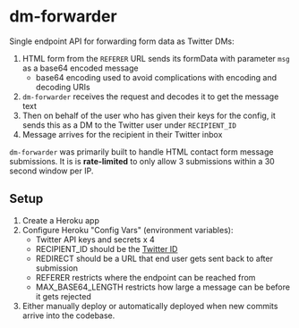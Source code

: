 # dm-forwarder

Single endpoint API for forwarding form data as Twitter DMs:
1. HTML form from the `REFERER` URL sends its formData with parameter `msg` as a base64 encoded message
    - base64 encoding used to avoid complications with encoding and decoding URIs
2. `dm-forwarder` receives the request and decodes it to get the message text
3. Then on behalf of the user who has given their keys for the config, it sends this as a DM to the Twitter 
user under `RECIPIENT_ID`
4. Message arrives for the recipient in their Twitter inbox

`dm-forwarder` was primarily built to handle HTML contact form message submissions. 
It is is **rate-limited** to only allow 3 submissions within a 30 second window per IP.

## Setup
 
1. Create a Heroku app
2. Configure Heroku "Config Vars" (environment variables):
    - Twitter API keys and secrets x 4
    - RECIPIENT_ID should be the [Twitter ID](http://gettwitterid.com)
    - REDIRECT should be a URL that end user gets sent back to after submission
    - REFERER restricts where the endpoint can be reached from
    - MAX_BASE64_LENGTH restricts how large a message can be before it gets rejected
3. Either manually deploy or automatically deployed when new commits arrive into the codebase.
